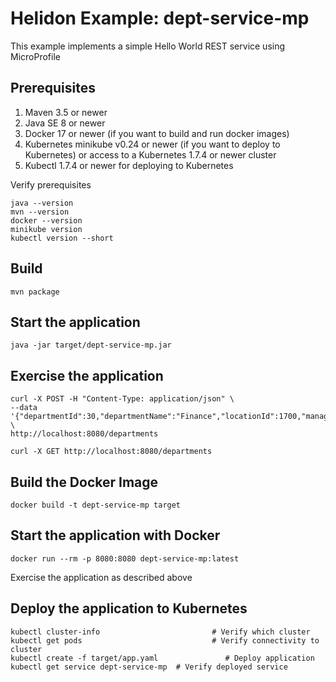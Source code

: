 
# Helidon Example: dept-service-mp

This example implements a simple Hello World REST service using MicroProfile

## Prerequisites

1. Maven 3.5 or newer
2. Java SE 8 or newer
3. Docker 17 or newer (if you want to build and run docker images)
4. Kubernetes minikube v0.24 or newer (if you want to deploy to Kubernetes)
   or access to a Kubernetes 1.7.4 or newer cluster
5. Kubectl 1.7.4 or newer for deploying to Kubernetes

Verify prerequisites
```
java --version
mvn --version
docker --version
minikube version
kubectl version --short
```

## Build

```
mvn package
```

## Start the application

```
java -jar target/dept-service-mp.jar
```

## Exercise the application

```
curl -X POST -H "Content-Type: application/json" \
--data '{"departmentId":30,"departmentName":"Finance","locationId":1700,"managerId":200}' \
http://localhost:8080/departments

curl -X GET http://localhost:8080/departments

```

## Build the Docker Image

```
docker build -t dept-service-mp target
```

## Start the application with Docker

```
docker run --rm -p 8080:8080 dept-service-mp:latest
```

Exercise the application as described above

## Deploy the application to Kubernetes

```
kubectl cluster-info                         # Verify which cluster
kubectl get pods                             # Verify connectivity to cluster
kubectl create -f target/app.yaml               # Deploy application
kubectl get service dept-service-mp  # Verify deployed service
```
